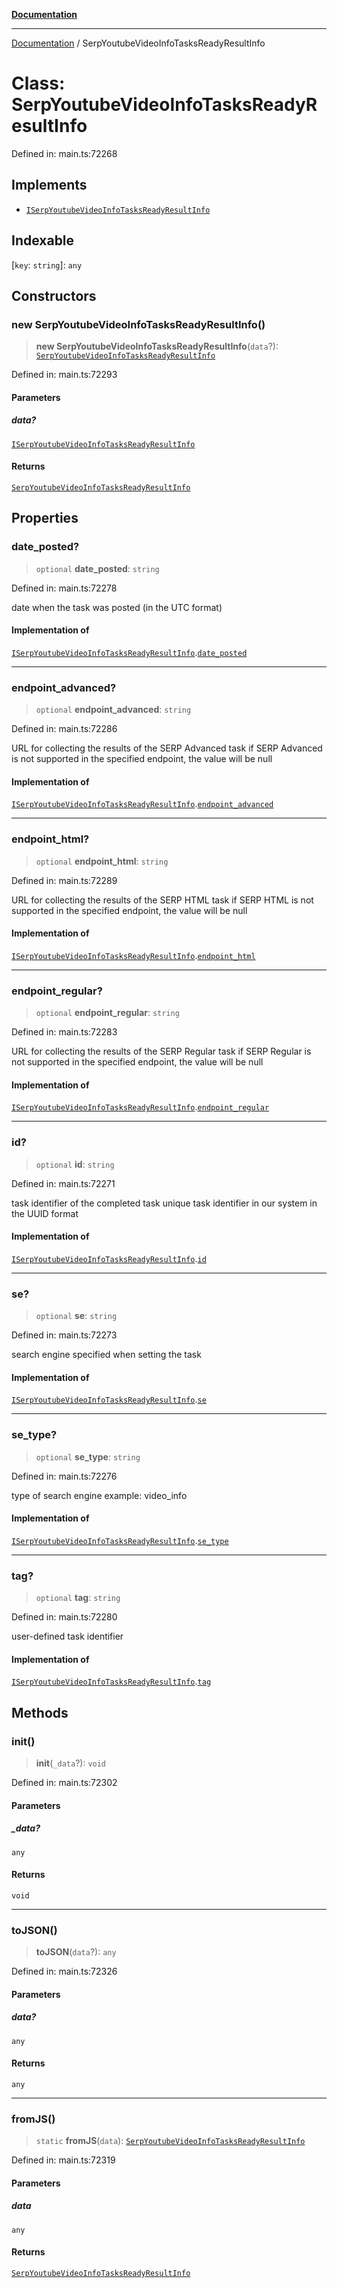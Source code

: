 [**Documentation**](../README.md)

***

[Documentation](../README.md) / SerpYoutubeVideoInfoTasksReadyResultInfo

# Class: SerpYoutubeVideoInfoTasksReadyResultInfo

Defined in: main.ts:72268

## Implements

- [`ISerpYoutubeVideoInfoTasksReadyResultInfo`](../interfaces/ISerpYoutubeVideoInfoTasksReadyResultInfo.md)

## Indexable

\[`key`: `string`\]: `any`

## Constructors

### new SerpYoutubeVideoInfoTasksReadyResultInfo()

> **new SerpYoutubeVideoInfoTasksReadyResultInfo**(`data`?): [`SerpYoutubeVideoInfoTasksReadyResultInfo`](SerpYoutubeVideoInfoTasksReadyResultInfo.md)

Defined in: main.ts:72293

#### Parameters

##### data?

[`ISerpYoutubeVideoInfoTasksReadyResultInfo`](../interfaces/ISerpYoutubeVideoInfoTasksReadyResultInfo.md)

#### Returns

[`SerpYoutubeVideoInfoTasksReadyResultInfo`](SerpYoutubeVideoInfoTasksReadyResultInfo.md)

## Properties

### date\_posted?

> `optional` **date\_posted**: `string`

Defined in: main.ts:72278

date when the task was posted (in the UTC format)

#### Implementation of

[`ISerpYoutubeVideoInfoTasksReadyResultInfo`](../interfaces/ISerpYoutubeVideoInfoTasksReadyResultInfo.md).[`date_posted`](../interfaces/ISerpYoutubeVideoInfoTasksReadyResultInfo.md#date_posted)

***

### endpoint\_advanced?

> `optional` **endpoint\_advanced**: `string`

Defined in: main.ts:72286

URL for collecting the results of the SERP Advanced task
if SERP Advanced is not supported in the specified endpoint, the value will be null

#### Implementation of

[`ISerpYoutubeVideoInfoTasksReadyResultInfo`](../interfaces/ISerpYoutubeVideoInfoTasksReadyResultInfo.md).[`endpoint_advanced`](../interfaces/ISerpYoutubeVideoInfoTasksReadyResultInfo.md#endpoint_advanced)

***

### endpoint\_html?

> `optional` **endpoint\_html**: `string`

Defined in: main.ts:72289

URL for collecting the results of the SERP HTML task
if SERP HTML is not supported in the specified endpoint, the value will be null

#### Implementation of

[`ISerpYoutubeVideoInfoTasksReadyResultInfo`](../interfaces/ISerpYoutubeVideoInfoTasksReadyResultInfo.md).[`endpoint_html`](../interfaces/ISerpYoutubeVideoInfoTasksReadyResultInfo.md#endpoint_html)

***

### endpoint\_regular?

> `optional` **endpoint\_regular**: `string`

Defined in: main.ts:72283

URL for collecting the results of the SERP Regular task
if SERP Regular is not supported in the specified endpoint, the value will be null

#### Implementation of

[`ISerpYoutubeVideoInfoTasksReadyResultInfo`](../interfaces/ISerpYoutubeVideoInfoTasksReadyResultInfo.md).[`endpoint_regular`](../interfaces/ISerpYoutubeVideoInfoTasksReadyResultInfo.md#endpoint_regular)

***

### id?

> `optional` **id**: `string`

Defined in: main.ts:72271

task identifier of the completed task
unique task identifier in our system in the UUID format

#### Implementation of

[`ISerpYoutubeVideoInfoTasksReadyResultInfo`](../interfaces/ISerpYoutubeVideoInfoTasksReadyResultInfo.md).[`id`](../interfaces/ISerpYoutubeVideoInfoTasksReadyResultInfo.md#id)

***

### se?

> `optional` **se**: `string`

Defined in: main.ts:72273

search engine specified when setting the task

#### Implementation of

[`ISerpYoutubeVideoInfoTasksReadyResultInfo`](../interfaces/ISerpYoutubeVideoInfoTasksReadyResultInfo.md).[`se`](../interfaces/ISerpYoutubeVideoInfoTasksReadyResultInfo.md#se)

***

### se\_type?

> `optional` **se\_type**: `string`

Defined in: main.ts:72276

type of search engine
example: video_info

#### Implementation of

[`ISerpYoutubeVideoInfoTasksReadyResultInfo`](../interfaces/ISerpYoutubeVideoInfoTasksReadyResultInfo.md).[`se_type`](../interfaces/ISerpYoutubeVideoInfoTasksReadyResultInfo.md#se_type)

***

### tag?

> `optional` **tag**: `string`

Defined in: main.ts:72280

user-defined task identifier

#### Implementation of

[`ISerpYoutubeVideoInfoTasksReadyResultInfo`](../interfaces/ISerpYoutubeVideoInfoTasksReadyResultInfo.md).[`tag`](../interfaces/ISerpYoutubeVideoInfoTasksReadyResultInfo.md#tag)

## Methods

### init()

> **init**(`_data`?): `void`

Defined in: main.ts:72302

#### Parameters

##### \_data?

`any`

#### Returns

`void`

***

### toJSON()

> **toJSON**(`data`?): `any`

Defined in: main.ts:72326

#### Parameters

##### data?

`any`

#### Returns

`any`

***

### fromJS()

> `static` **fromJS**(`data`): [`SerpYoutubeVideoInfoTasksReadyResultInfo`](SerpYoutubeVideoInfoTasksReadyResultInfo.md)

Defined in: main.ts:72319

#### Parameters

##### data

`any`

#### Returns

[`SerpYoutubeVideoInfoTasksReadyResultInfo`](SerpYoutubeVideoInfoTasksReadyResultInfo.md)

